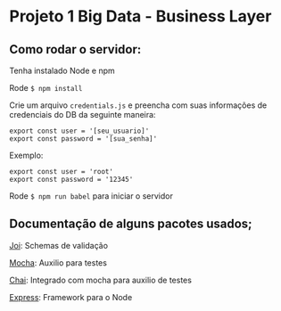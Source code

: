 # Projeto 1 Big Data - Business Layer

## Como rodar o servidor:


Tenha instalado Node e npm

Rode `$ npm install`

Crie um arquivo `credentials.js` e preencha com suas informações de credenciais do DB da seguinte maneira:

```
export const user = '[seu_usuario]'
export const password = '[sua_senha]'
```

Exemplo:


```
export const user = 'root'
export const password = '12345'
```


Rode `$ npm run babel` para iniciar o servidor


## Documentação de alguns pacotes usados;

[Joi](https://github.com/hapijs/joi): Schemas de validação 

[Mocha](https://github.com/mochajs/mocha): Auxilio para testes

[Chai](https://github.com/chaijs/chai): Integrado com mocha para auxilio de testes

[Express](https://github.com/expressjs/express): Framework para o Node

